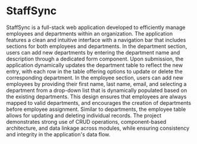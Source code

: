 # StaffSync
StaffSync is a full-stack web application developed to efficiently manage employees and departments within an organization. The application features a clean and intuitive interface with a navigation bar that includes sections for both employees and departments. In the department section, users can add new departments by entering the department name and description through a dedicated form component. Upon submission, the application dynamically updates the department table to reflect the new entry, with each row in the table offering options to update or delete the corresponding department. In the employee section, users can add new employees by providing their first name, last name, email, and selecting a department from a drop-down list that is dynamically populated based on the existing departments. This design ensures that employees are always mapped to valid departments, and encourages the creation of departments before employee assignment. Similar to departments, the employee table allows for updating and deleting individual records. The project demonstrates strong use of CRUD operations, component-based architecture, and data linkage across modules, while ensuring consistency and integrity in the application's data flow.

